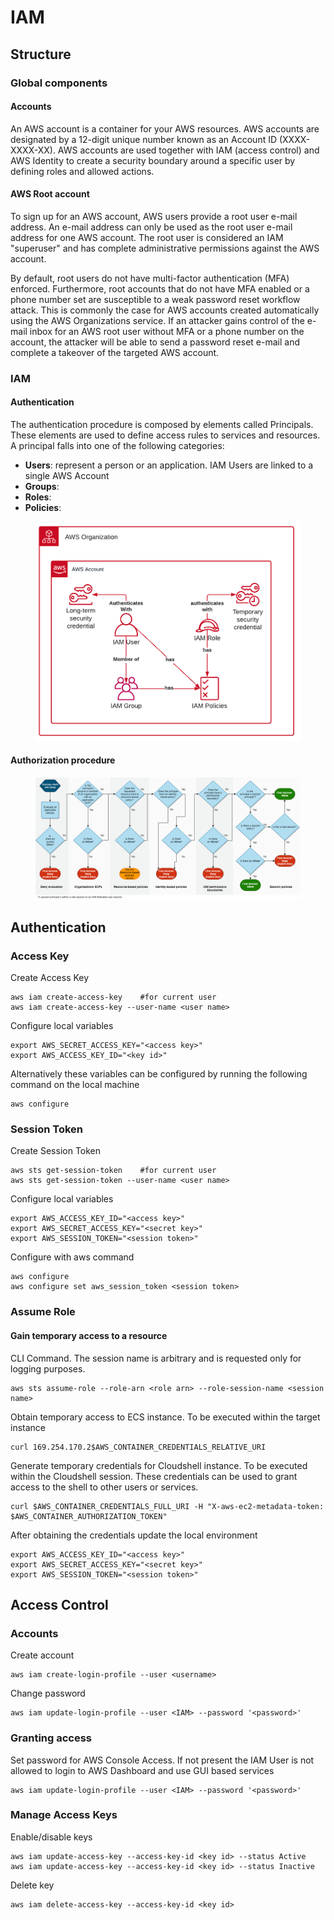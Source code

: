 # IAM

## Structure

### Global components

#### Accounts

﻿An AWS account is a container for your AWS resources. AWS accounts are designated by a 12-digit unique number known as an Account ID (XXXX-XXXX-XX). AWS accounts are used together with IAM (access control) and AWS Identity to create a security boundary around a specific user by defining roles and allowed actions.

#### AWS Root account

To sign up for an AWS account, AWS users provide a root user e-mail address. An e-mail address can only be used as the root user e-mail address for one AWS account. The root user is considered an IAM "superuser" and has complete administrative permissions against the AWS account.&#x20;

By default, root users do not have multi-factor authentication (MFA) enforced. Furthermore, root accounts that do not have MFA enabled or a phone number set are susceptible to a weak password reset workflow attack. This is commonly the case for AWS accounts created automatically using the AWS Organizations service. If an attacker gains control of the e-mail inbox for an AWS root user without MFA or a phone number on the account, the attacker will be able to send a password reset e-mail and complete a takeover of the targeted AWS account.

### IAM

#### Authentication

The authentication procedure is composed by elements called Principals. These elements are used to define access rules to services and resources. A principal falls into one of the following categories:

* **Users**: represent a person or an application.  IAM Users are linked to a single AWS Account
* **Groups**:
* **Roles**:
* **Policies**:

<figure><img src="../../.gitbook/assets/image (1) (1).png" alt=""><figcaption></figcaption></figure>

#### Authorization procedure

<figure><img src="../../.gitbook/assets/image (2).png" alt=""><figcaption></figcaption></figure>

## Authentication

### Access Key

Create Access Key

```
aws iam create-access-key    #for current user
aws iam create-access-key --user-name <user name>
```

Configure local variables

```
export AWS_SECRET_ACCESS_KEY="<access key>"
export AWS_ACCESS_KEY_ID="<key id>"
```

Alternatively these variables can be configured by running the following command on the local machine

```
aws configure
```

### Session Token

Create Session Token

```
aws sts get-session-token    #for current user
aws sts get-session-token --user-name <user name>
```

Configure local variables

```
export AWS_ACCESS_KEY_ID="<access key>"
export AWS_SECRET_ACCESS_KEY="<secret key>"
export AWS_SESSION_TOKEN="<session token>"
```

Configure with aws command

```
aws configure
aws configure set aws_session_token <session token>
```

### Assume Role

#### Gain temporary access to a resource

CLI Command. The session name is arbitrary and is requested only for logging purposes.

```
aws sts assume-role --role-arn <role arn> --role-session-name <session name>
```

Obtain temporary access to ECS instance. To be executed within the target instance

```
curl 169.254.170.2$AWS_CONTAINER_CREDENTIALS_RELATIVE_URI
```

Generate temporary credentials for Cloudshell instance. To be executed within the Cloudshell session. These credentials can be used to grant access to the shell to other users or services.

```
curl $AWS_CONTAINER_CREDENTIALS_FULL_URI -H "X-aws-ec2-metadata-token: $AWS_CONTAINER_AUTHORIZATION_TOKEN" 
```

After obtaining the credentials update the local environment

```
export AWS_ACCESS_KEY_ID="<access key>"
export AWS_SECRET_ACCESS_KEY="<secret key>"
export AWS_SESSION_TOKEN="<session token>"
```

## Access Control

### Accounts

Create account

```
aws iam create-login-profile --user <username>
```

Change password

```
aws iam update-login-profile --user <IAM> --password '<password>'
```

### Granting access

Set password for AWS Console Access. If not present the IAM User is not allowed to login to AWS Dashboard and use GUI based services

```
aws iam update-login-profile --user <IAM> --password '<password>'
```

### Manage Access Keys

Enable/disable keys

```
aws iam update-access-key --access-key-id <key id> --status Active
aws iam update-access-key --access-key-id <key id> --status Inactive
```

Delete key

```
aws iam delete-access-key --access-key-id <key id>
```
